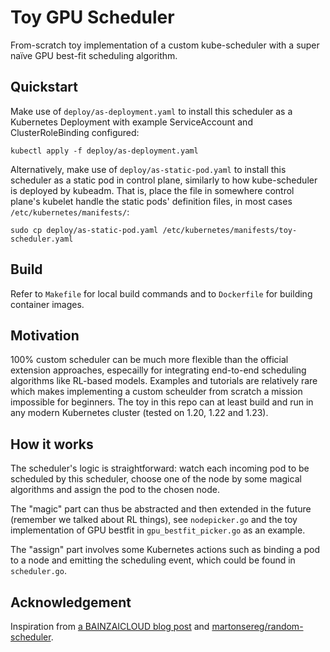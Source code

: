 # Toy GPU Scheduler

From-scratch toy implementation of a custom kube-scheduler with a super naïve GPU best-fit scheduling algorithm.

## Quickstart

Make use of `deploy/as-deployment.yaml` to install this scheduler as a Kubernetes Deployment with example ServiceAccount and ClusterRoleBinding configured:

```
kubectl apply -f deploy/as-deployment.yaml
```

Alternatively, make use of `deploy/as-static-pod.yaml` to install this scheduler as a static pod in control plane, similarly to how kube-scheduler is deployed by kubeadm. That is, place the file in somewhere control plane's kubelet handle the static pods' definition files, in most cases `/etc/kubernetes/manifests/`:

```
sudo cp deploy/as-static-pod.yaml /etc/kubernetes/manifests/toy-scheduler.yaml
```

## Build

Refer to `Makefile` for local build commands and to `Dockerfile` for building container images.

## Motivation

100% custom scheduler can be much more flexible than the official extension approaches, especailly for integrating end-to-end scheduling algorithms like RL-based models. Examples and tutorials are relatively rare which makes implementing a custom scheulder from scratch a mission impossible for beginners. The toy in this repo can at least build and run in any modern Kubernetes cluster (tested on 1.20, 1.22 and 1.23).

## How it works

The scheduler's logic is straightforward: watch each incoming pod to be scheduled by this scheduler, choose one of the node by some magical algorithms and assign the pod to the chosen node.

The "magic" part can thus be abstracted and then extended in the future (remember we talked about RL things), see `nodepicker.go` and the toy implementation of GPU bestfit in `gpu_bestfit_picker.go` as an example.

The "assign" part involves some Kubernetes actions such as binding a pod to a node and emitting the scheduling event, which could be found in `scheduler.go`.

## Acknowledgement

Inspiration from [a BAINZAICLOUD blog post](https://banzaicloud.com/blog/k8s-custom-scheduler/) and [martonsereg/random-scheduler](https://github.com/martonsereg/random-scheduler).
